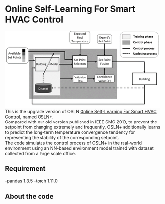 # Online Self-Learning For Smart HVAC Control
<img src="./png/System.png" width="500" height="250">
This is the upgrade version of OSLN <a href="https://ieeexplore.ieee.org/document/8914027">Online Self-Learning For Smart HVAC Control</a>, named OSLN+.<br>
Compared with our old version published in IEEE SMC 2019, to prevent the setpoint from changing extremely and frequently, OSLN+ additionally learns to predict the long-term temperature convergence tendency for representing the stability of the corresponding setpoint. <br>
The code simulates the control process of OSLN+ in the real-world environment using an NN-based environment model trained with dataset collected from a large scale office.

## Requirement
-pandas                    1.3.5
-torch                     1.11.0

## About the code



